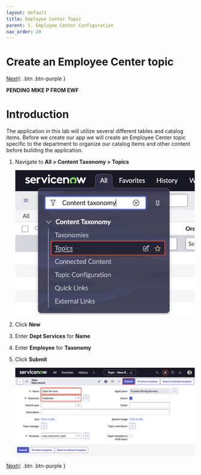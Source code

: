```yaml
---
layout: default
title: Employee Center Topic
parent: 1. Employee Center Configuration
nav_order: 20
---
```


# Create an Employee Center topic

[Next][NEXT]{: .btn .btn-purple }

**PENDING MIKE P FROM EWF**

# Introduction

The application in this lab will utilize several different tables and catalog items. Before we create our app we will create an Employee Center topic specific to the department to organize our catalog items and other content before building the application.

1. Navigate to **All > Content Taxonomy > Topics**

    ![EC Setup Image 1](/docs/exercise_1_ec_setup/images/ec_setup_1.png)

2. Click **New**
3. Enter **Dept Services** for **Name**
4. Enter **Employee** for **Taxonomy**
5. Click **Submit**

    ![EC Setup Image 2](/docs/exercise_1_ec_setup/images/ec_setup_2.png)


[Next][NEXT]{: .btn .btn-purple }

[NEXT]: ../../exercise_1_ec_setup/sc_setup